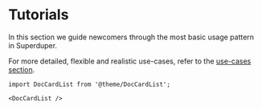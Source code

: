 # Tutorials

In this section we guide newcomers through the most 
basic usage pattern in Superduper.

For more detailed, flexible and realistic use-cases, 
refer to the [use-cases section](/use_cases).

```mdx-code-block
import DocCardList from '@theme/DocCardList';

<DocCardList />
```